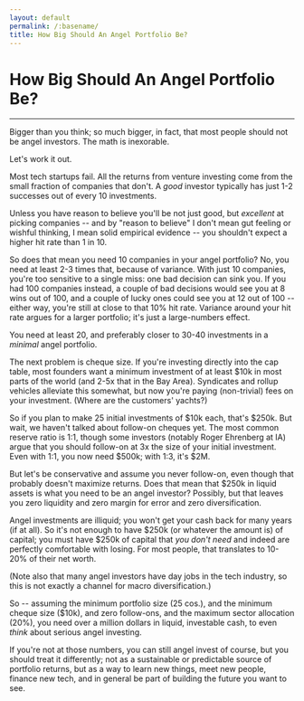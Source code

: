 ```yaml
---
layout: default
permalink: /:basename/
title: How Big Should An Angel Portfolio Be?
---
```


# How Big Should An Angel Portfolio Be?

----

Bigger than you think; so much bigger, in fact, that most people should not be angel investors.  The math is inexorable.

Let's work it out.

Most tech startups fail.  All the returns from venture investing come from the small fraction of companies that don't.  A *good* investor typically has just 1-2 successes out of every 10 investments.

Unless you have reason to believe you'll be not just good, but *excellent* at picking companies -- and by "reason to believe" I don't mean gut feeling or wishful thinking, I mean solid empirical evidence -- you shouldn't expect a higher hit rate than 1 in 10.

So does that mean you need 10 companies in your angel portfolio?  No, you need at least 2-3 times that, because of variance.  With just 10 companies, you're too sensitive to a single miss: one bad decision can sink you.  If you had 100 companies instead, a couple of bad decisions would see you at 8 wins out of 100, and a couple of lucky ones could see you at 12 out of 100 -- either way, you're still at close to that 10% hit rate.  Variance around your hit rate argues for a larger portfolio; it's just a large-numbers effect.

You need at least 20, and preferably closer to 30-40 investments in a *minimal* angel portfolio.  

The next problem is cheque size.  If you're investing directly into the cap table, most founders want a minimum investment of at least $10k in most parts of the world (and 2-5x that in the Bay Area).  Syndicates and rollup vehicles alleviate this somewhat, but now you're paying (non-trivial) fees on your investment.  (Where are the customers' yachts?) 

So if you plan to make 25 initial investments of $10k each, that's $250k.  But wait, we haven't talked about follow-on cheques yet.  The most common reserve ratio is 1:1, though some investors (notably Roger Ehrenberg at IA) argue that you should follow-on at 3x the size of your initial investment.  Even with 1:1, you now need $500k; with 1:3, it's $2M.  

But let's be conservative and assume you never follow-on, even though that probably doesn't maximize returns.  Does that mean that $250k in liquid assets is what you need to be an angel investor?  Possibly, but that leaves you zero liquidity and zero margin for error and zero diversification.  

Angel investments are illiquid; you won't get your cash back for many years (if at all).  So it's not enough to have $250k (or whatever the amount is) of capital; you must have $250k of capital that *you don't need* and indeed are perfectly comfortable with losing.  For most people, that translates to 10-20% of their net worth.  

(Note also that many angel investors have day jobs in the tech industry, so this is not exactly a channel for macro diversification.)

So -- assuming the minimum portfolio size (25 cos.), and the minimum cheque size ($10k), and zero follow-ons, and the maximum sector allocation (20%), you need over a million dollars in liquid, investable cash, to even *think* about serious angel investing.

If you're not at those numbers, you can still angel invest of course, but you should treat it differently; not as a sustainable or predictable source of portfolio returns, but as a way to learn new things, meet new people, finance new tech, and in general be part of building the future you want to see.

